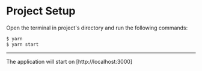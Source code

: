 # Project Setup

Open the terminal in project's directory and run the following commands:

```sh
$ yarn
$ yarn start
```

---

The application will start on [http://localhost:3000]
